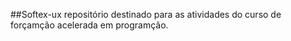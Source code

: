 ##Softex-ux
repositório destinado para as atividades do curso de forçamção acelerada em programção.

